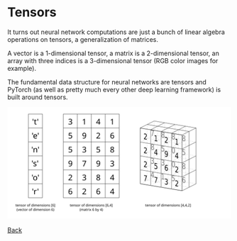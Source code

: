 # Tensors

It turns out neural network computations are just a bunch of linear algebra operations on tensors, a generalization of matrices.

A vector is a 1-dimensional tensor, a matrix is a 2-dimensional tensor, an array with three indices is a 3-dimensional tensor (RGB color images for example).

The fundamental data structure for neural networks are tensors and PyTorch (as well as pretty much every other deep learning framework) is built around tensors.

![tensors](../img/tensor.svg)

[Back](../README.md)
